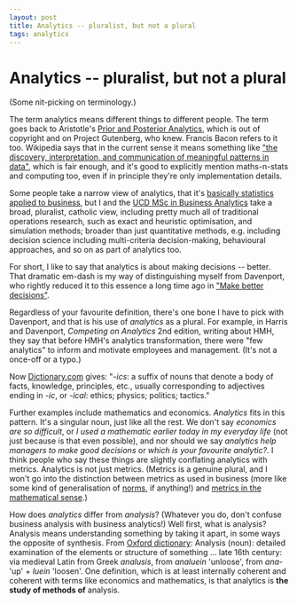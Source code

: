 ```yaml
---
layout: post
title: Analytics -- pluralist, but not a plural
tags: analytics
---
```


Analytics -- pluralist, but not a plural
========

(Some nit-picking on terminology.)

The term analytics means different things to different people. The term goes back to Aristotle's [Prior and Posterior Analytics](http://www.gutenberg.org/files/5500/5500-h/5500-h.htm), which is out of copyright and on Project Gutenberg, who knew. Francis Bacon refers to it too. Wikipedia says that in the current sense it means something like ["the discovery, interpretation, and communication of meaningful patterns in data"](https://en.wikipedia.org/wiki/Analytics), which is fair enough, and it's good to explicitly mention maths-n-stats and computing too, even if in principle they're only implementation details.

Some people take a narrow view of analytics, that it's [basically statistics applied to business](https://blogs.sas.com/content/sascom/2015/04/01/build-data-science-dream-team/), but I and the [UCD MSc in Business Analytics](http://smurfitschool.ie/businessanalytics) take a broad, pluralist, catholic view, including pretty much all of traditional operations research, such as exact and heuristic optimisation, and simulation methods; broader than just quantitative methods, e.g. including decision science including multi-criteria decision-making, behavioural approaches, and so on as part of analytics too.

For short, I like to say that analytics is about making decisions -- better. That dramatic em-dash is my way of distinguishing myself from Davenport, who rightly reduced it to this essence a long time ago in ["Make better decisions"](https://hbr.org/2009/11/make-better-decisions-2).

Regardless of your favourite definition, there's one bone I have to pick with  Davenport, and that is his use of *analytics* as a plural. For example, in Harris and Davenport, *Competing on Analytics* 2nd edition, writing about HMH, they say that before HMH's analytics transformation, there were "few analytics" to inform and motivate employees and management. (It's not a once-off or a typo.)

Now [Dictionary.com](http://www.dictionary.com/browse/-ics) gives:
"*-ics*: a suffix of nouns that denote a body of facts, knowledge, principles, etc., usually corresponding to adjectives ending in *-ic*, or *-ical*: ethics; physics; politics; tactics."

Further examples include mathematics and economics. *Analytics* fits in this pattern. It's a singular noun, just like all the rest. We don't say *economics are so difficult*, or *I used a mathematic earlier today in my everyday life* (not just because is that even possible), and nor should we say *analytics help managers to make good decisions* or *which is your favourite analytic?*. I think people who say these things are slightly conflating analytics with metrics. Analytics is not just metrics. (Metrics is a genuine plural, and I won't go into the distinction between metrics as used in business (more like some kind of generalisation of [norms](https://en.wikipedia.org/wiki/Norm_(mathematics)#Generalizations), if anything!) and [metrics in the mathematical sense](https://en.wikipedia.org/wiki/Metric_(mathematics)).)

How does *analytics* differ from *analysis*? (Whatever you do, don't confuse business analysis with business analytics!) Well first, what is analysis? Analysis means understanding something by taking it apart, in some ways the opposite of synthesis. From [Oxford dictionary](https://en.oxforddictionaries.com/definition/analysis): Analysis (noun): detailed examination of the elements or structure of something ... late 16th century: via medieval Latin from Greek *analusis*, from *analuein* 'unloose', from *ana-* 'up' + *luein* 'loosen'. One definition, which is at least internally coherent and coherent with terms like economics and mathematics, is that analytics is **the study of methods of** analysis.
